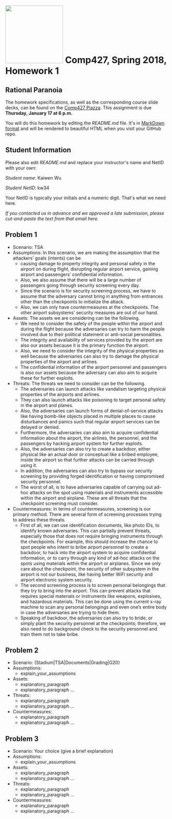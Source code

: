 # <img src="http://www.rice.edu/_images/rice-logo.jpg" width=180> Comp427, Spring 2018, Homework 1
## Rational Paranoia
The homework specifications, as well as the corresponding course slide decks,
can be found on the [Comp427 Piazza](https://piazza.com/class/jqifhp864b37ju).
This assignment is due **Thursday, January 17 at 6 p.m.**

You will do this homework by editing the _README.md_ file. It's in
[MarkDown format](https://guides.github.com/features/mastering-markdown/)
and will be rendered to beautiful HTML when you visit your GitHub repo.

## Student Information
Please also edit _README.md_ and replace your instructor's name and NetID with your own:

_Student name_: Kaiwen Wu

_Student NetID_: kw34

Your NetID is typically your initials and a numeric digit. That's
what we need here.

_If you contacted us in advance and we approved a late submission,
please cut-and-paste the text from that email here._

## Problem 1
- Scenario: TSA
- Assumptions:
  In this scenario, we are making the assumption that the attackers’ goals (intents) can be 
  - causing damage to property integrity and personal safety in the airport on during flight, disrupting regular airport
    service, gaining airport and passengers’ confidential information. 
  - Also, we also assume that there will be a large number of passengers going through security screening every day. 
  - Since the scenario is for security screening process, we have to assume that the adversary cannot bring in anything 
    from entrances other than the checkpoints to initialize the attack.
  - Also, we can only have countermeasures at the checkpoints. The other airport subsystems' security measures are out 
    of our hand. 
- Assets:
  The assets we are considering can be the following. 
  - We need to consider the safety of the people within the airport and during the flight because the adversaries can 
    try to harm the people involved due to their political statement or anti-social personalities. 
  - The integrity and availability of services provided by the airport are also our assets because it is the primary 
    function the airport. 
  - Also, we need to consider the integrity of the physical properties as well because the adversaries can also try to 
    damage the physical properties of the airport and airlines. 
  - The confidential information of the airport personnel and passengers is also our assets because the adversary can 
    also aim to acquire these for further exploits. 
- Threats:
  The threats we need to consider can be the following. 
  - The adversaries can launch attacks like vandalism targeting physical properties of the airports and airlines. 
  - They can also launch attacks like poisoning to target personal safety in the airport and planes. 
  - Also, the adversaries can launch forms of denial-of-service attacks like having bomb-like objects placed in multiple
    places to cause disturbances and panics such that regular airport services can be delayed or denied. 
  - Furthermore, the adversaries can also aim to acquire confidential information about the airport, the airlines, 
    the personnel, and the passengers by hacking airport system for further exploits. 
  - Also, the adversaries can also try to create a backdoor, either physical like an actual door or conceptual like a 
    bribed employee, inside the airport so that further attacks can be carried through using it. 
  - In addition, the adversaries can also try to bypass our security screening by providing forged identification or 
    having compromised security personnel.  
  - The worst of all, is to have adversaries capable of carrying out ad-hoc attacks on the spot using materials and 
    instruments accessible within the airport and airplane. 
  These are all threats that the checkpoint screening must consider.
- Countermeasures:
  In terms of countermeasures, screening is our primary method. There are several form of screening processes trying to 
  address these threats. 
  - First of all, we can use identification documents, like photo IDs, to identify known adversaries. This can partially
    prevent threats, especially those that does not require bringing instruments through the checkpoints. For example, 
    this should increase the chance to spot people who intent to bribe airport personnel to create a backdoor, to hack 
    into the airport system to acquire confidential information, or to carry through any kind of ad-hoc attacks on the 
    spots using materials within the airport or airplanes. Since we only care about the checkpoint, the security of other
    subsystem in the airport is not our business, like having better WiFi security and airport electronic system security.
  - The second screening process is to screen personal belongings that they try to bring into the airport. This can 
    prevent attacks that requires special materials or instruments like weapons, explosives, and hazardous materials. 
    This can be done using the current x-ray machine to scan any personal belongings and even one’s entire body in case 
    the adversaries are trying to hide them. 
  - Speaking of backdoor, the adversaries can also try to bride, or simply plant the security personnel at the 
    checkpoints; therefore, we also need to do background check to the security personnel and train them not to take bribe. 

## Problem 2
- Scenario: {Stadium|TSA|Documents|Grading|G20}
- Assumptions:
  - explain_your_assumptions
- Assets:
  - explanatory_paragraph
  - explanatory_paragraph ...
- Threats:
  - explanatory_paragraph 
  - explanatory_paragraph ...
- Countermeasures:
  - explanatory_paragraph
  - explanatory_paragraph ...

## Problem 3
- Scenario: Your choice (give a brief explanation)
- Assumptions:
  - explain_your_assumptions
- Assets:
  - explanatory_paragraph
  - explanatory_paragraph ...
- Threats:
  - explanatory_paragraph 
  - explanatory_paragraph ...
- Countermeasures:
  - explanatory_paragraph
  - explanatory_paragraph ...

